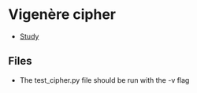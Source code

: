 # Vigenère cipher
- [Study](https://www.cipherchallenge.org/wp-content/uploads/2020/12/Five-ways-to-crack-a-Vigenere-cipher.pdf)

## Files

- The test_cipher.py file should be run with the -v flag

